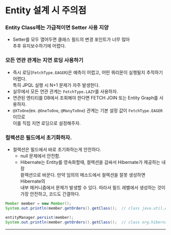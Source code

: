 # Entity 설계 시 주의점

### Entity Class에는 가급적이면 Setter 사용 지양

- Setter를 모두 열어두면 클래스 필드의 변경 포인트가 너무 많아  
  추후 유지보수하기에 어렵다.

### 모든 연관 관계는 지연 로딩 사용하기

- 즉시 로딩(`FetchType.EAGER`)은 예측이 어렵고, 어떤 쿼리문이 실행될지 추적하기 어렵다.  
  특히 JPQL 실행 시 N+1 문제가 자주 발생한다.
- 실무에서 모든 연관 관계는 `FetchType.LAZY`를 사용하자.
- 연관된 엔티티를 DB에서 조회해야 한다면 FETCH JOIN 또는 Entity Graph를 사용하자.
- `@XToOne`(ex. `@OneToOne`, `@ManyToOne`) 관계는 기본 설정 값이 `FetchType.EAGER`이므로  
  이를 직접 지연 로딩으로 설정해주자.

### 컬렉션은 필드에서 초기화하자.

- 컬렉션은 필드에서 바로 초기화하는게 안전하다.
  - null 문제에서 안전함.
  - Hibernate는 Entity를 영속화할때, 컬렉션을 감싸서 Hibernate가 제공하는 내장  
    컽렉션으로 바꾼다. 만약 임의의 메소드에서 컬렉션을 잘못 생성하면 Hibernate의  
    내부 메커니즘에서 문제가 발생할 수 있다. 따라서 필드 레벨에서 생성하는 것이  
    가장 안전하고, 코드도 간결하다.

```java
Member member = new Member();
System.out.println(member.getOrders().getClass();  // class java.util.ArrayList

entityManager.persist(member);
System.out.println(member.getOrders().getClass();  // class org.hibernate.collection.internal.PersistentBag
```

<hr/>
